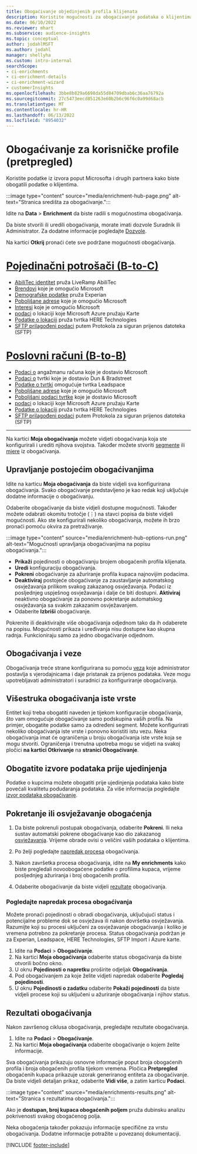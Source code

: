 ```yaml
---
title: Obogaćivanje objedinjenih profila klijenata
description: Koristite mogućnosti za obogaćivanje podataka o klijentima.
ms.date: 06/10/2022
ms.reviewer: mhart
ms.subservice: audience-insights
ms.topic: conceptual
author: jodahlMSFT
ms.author: jodahl
manager: shellyha
ms.custom: intro-internal
searchScope:
- ci-enrichments
- ci-enrichment-details
- ci-enrichment-wizard
- customerInsights
ms.openlocfilehash: 3bbe8b829a6698da55d84709dbab6c36aa76792a
ms.sourcegitcommit: 27c5473eecd851263e60b2b6c96f6c0a99d68acb
ms.translationtype: MT
ms.contentlocale: hr-HR
ms.lasthandoff: 06/13/2022
ms.locfileid: "8954032"
---
```

# <a name="enrichment-for-customer-profiles-preview"></a>Obogaćivanje za korisničke profile (pretpregled)

Koristite podatke iz izvora poput Microsofta i drugih partnera kako biste obogatili podatke o klijentima.

:::image type="content" source="media/enrichment-hub-page.png" alt-text="Stranica središta za obogaćivanje.":::

Idite na **Data** > **Enrichment** da biste radili s mogućnostima obogaćivanja.  

Da biste stvorili ili uredili obogaćivanja, morate imati dozvole Suradnik ili Administrator. Za dodatne informacije pogledajte [Dozvole](permissions.md).

Na kartici **Otkrij** pronaći ćete sve podržane mogućnosti obogaćivanja.

# <a name="individual-consumers-b-to-c"></a>[Pojedinačni potrošači (B-to-C)](#tab/b2c)

- [AbiliTec identitet](enrichment-liveramp.md) pruža LiveRamp AbiliTec
- [Brendovi](enrichment-microsoft.md) koje je omogućio Microsoft
- [Demografske podatke](enrichment-experian.md) pruža Experian
- [Poboljšane adrese](enrichment-enhanced-addresses.md) koje je omogućio Microsoft
- [Interesi](enrichment-microsoft.md) koje je omogućio Microsoft
- [podaci](enrichment-azure-maps.md) o lokaciji koje Microsoft Azure pružaju Karte
- [Podatke o lokaciji](enrichment-here.md) pruža tvrtka HERE Technologies
- [SFTP prilagođeni podaci](enrichment-SFTP-custom-import.md) putem Protokola za siguran prijenos datoteka (SFTP)

# <a name="business-accounts-b-to-b"></a>[Poslovni računi (B-to-B)](#tab/b2b)

- [Podaci o](enrichment-office.md) angažmanu računa koje je dostavio Microsoft
- [Podaci o](enrichment-dnb.md) tvrtki koje je dostavio Dun & Bradstreet
- [Podatke o tvrtki](enrichment-leadspace.md) omogućuje tvrtka Leadspace
- [Poboljšane adrese](enrichment-enhanced-addresses.md) koje je omogućio Microsoft
- [Poboljšani podaci tvrtke](enrichment-enhanced-company-data.md) koje je dostavio Microsoft
- [podaci](enrichment-azure-maps.md) o lokaciji koje Microsoft Azure pružaju Karte
- [Podatke o lokaciji](enrichment-here.md) pruža tvrtka HERE Technologies
- [SFTP prilagođeni podaci](enrichment-SFTP-custom-import.md) putem Protokola za siguran prijenos datoteka (SFTP)

---

Na kartici **Moja obogaćivanja** možete vidjeti obogaćivanja koja ste konfigurirali i urediti njihova svojstva. Također možete stvoriti [segmente](segments.md) ili [mjere](measures.md) iz obogaćivanja.

## <a name="manage-existing-enrichments"></a>Upravljanje postojećim obogaćivanjima

Idite na karticu **Moja obogaćivanja** da biste vidjeli sva konfigurirana obogaćivanja. Svako obogaćivanje predstavljeno je kao redak koji uključuje dodatne informacije o obogaćivanju.

Odaberite obogaćivanje da biste vidjeli dostupne mogućnosti. Također možete odabrati okomitu trotočje (&vellip;) na stavci popisa da biste vidjeli mogućnosti. Ako ste konfigurirali nekoliko obogaćivanja, možete ih brzo pronaći pomoću okvira za pretraživanje.

:::image type="content" source="media/enrichment-hub-options-run.png" alt-text="Mogućnosti upravljanja obogaćivanjima na popisu obogaćivanja.":::

- **Prikaži** pojedinosti o obogaćivanju brojem obogaćenih profila klijenata.
- **Uredi** konfiguraciju obogaćivanja.
- **Pokreni** obogaćivanje za ažuriranje profila kupaca najnovijim podacima.
- **Deaktiviraj** postojeće obogaćivanje za zaustavljanje automatskog osvježavanja prilikom svakog zakazanog osvježavanja. Podaci iz posljednjeg uspješnog osvježavanja i dalje će biti dostupni. **Aktiviraj** neaktivno obogaćivanje za ponovno pokretanje automatskog osvježavanja sa svakim zakazanim osvježavanjem.
- Odaberite **Izbriši** obogaćivanje.

Pokrenite ili deaktivirajte više obogaćivanja odjednom tako da ih odaberete na popisu. Mogućnosti prikaza i uređivanja nisu dostupne kao skupna radnja. Funkcioniraju samo za jedno obogaćivanje odjednom.

## <a name="enrichments-and-connections"></a>Obogaćivanja i veze

Obogaćivanja treće strane konfigurirana su pomoću [veza](connections.md) koje administrator postavlja s vjerodajnicama i daje pristanak za prijenos podataka. Veze mogu upotrebljavati administratori i suradnici za konfiguriranje obogaćivanja.  

## <a name="multiple-enrichments-of-the-same-type"></a>Višestruka obogaćivanja iste vrste

Entitet koji treba obogatiti naveden je tijekom konfiguracije obogaćivanja, što vam omogućuje obogaćivanje samo podskupina vaših profila. Na primjer, obogatite podatke samo za određeni segment. Možete konfigurirati nekoliko obogaćivanja iste vrste i ponovno koristiti istu vezu. Neka obogaćivanja imat će ograničenja u broju obogaćivanja iste vrste koja se mogu stvoriti. Ograničenja i trenutna upotreba mogu se vidjeti na svakoj pločici **na kartici Otkrivanje** na **stranici Obogaćivanje**.

## <a name="enrich-data-sources-before-unification"></a>Obogatite izvore podataka prije ujedinjenja

Podatke o kupcima možete obogatiti prije ujedinjenja podataka kako biste povećali kvalitetu podudaranja podataka. Za više informacija pogledajte [izvor podataka obogaćivanje](data-sources-enrichment.md).

## <a name="run-or-refresh-enrichments"></a>Pokretanje ili osvježavanje obogaćenja

1. Da biste pokrenuli postupak obogaćivanja, odaberite **Pokreni**. Ili neka sustav automatski pokrene obogaćivanje kao dio zakazanog [osvježavanja](system.md#schedule-tab). Vrijeme obrade ovisi o veličini vaših podataka o klijentima.

1. Po želji pogledajte [napredak procesa](#see-the-progress-of-the-enrichment-process) obogaćivanja.

1. Nakon završetka procesa obogaćivanja, idite na **My enrichments** kako biste pregledali novoobogaćene podatke o profilima kupaca, vrijeme posljednjeg ažuriranja i broj obogaćenih profila.

1. Odaberite obogaćivanje da biste vidjeli [rezultate](#enrichment-results) obogaćivanja.

### <a name="see-the-progress-of-the-enrichment-process"></a>Pogledajte napredak procesa obogaćivanja

Možete pronaći pojedinosti o obradi obogaćivanja, uključujući status i potencijalne probleme dok se osvježava ili nakon dovršetka osvježavanja. Razumijte koji su procesi uključeni za osvježavanje obogaćivanja i koliko je vremena potrebno za pokretanje procesa. Status obogaćivanja podržan je za Experian, Leadspace, HERE Technologies, SFTP Import i Azure karte.

1. Idite na **Podaci** > **Obogaćivanje**.
1. Na kartici **Moja obogaćivanja** odaberite status obogaćivanja da biste otvorili bočno okno.
1. U oknu **Pojedinosti o napretku** proširite odjeljak **Obogaćivanja**.
1. Pod obogaćivanjem za koje želite vidjeti napredak odaberite **Pogledaj pojedinosti**.
1. U oknu **Pojedinosti o zadatku** odaberite **Pokaži pojedinosti** da biste vidjeli procese koji su uključeni u ažuriranje obogaćivanja i njihov status.

## <a name="enrichment-results"></a>Rezultati obogaćivanja

Nakon završenog ciklusa obogaćivanja, pregledajte rezultate obogaćivanja.

1. Idite na **Podaci** > **Obogaćivanje**.
1. Na kartici **Moja obogaćivanja** odaberite obogaćivanje o kojem želite informacije.

Sva obogaćivanja prikazuju osnovne informacije poput broja obogaćenih profila i broja obogaćenih profila tijekom vremena. Pločica **Pretpregled** obogaćenih kupaca prikazuje uzorak generiranog entiteta za obogaćivanje. Da biste vidjeli detaljan prikaz, odaberite **Vidi više**, a zatim karticu **Podaci**.

:::image type="content" source="media/enrichments-results.png" alt-text="Stranica s rezultatima obogaćivanja.":::

Ako je **dostupan, broj kupaca obogaćenih poljem** pruža dubinsku analizu pokrivenosti svakog obogaćenog polja.

Neka obogaćenja također pokazuju informacije specifične za vrstu obogaćivanja. Dodatne informacije potražite u povezanoj dokumentaciji.

[!INCLUDE [footer-include](includes/footer-banner.md)]

